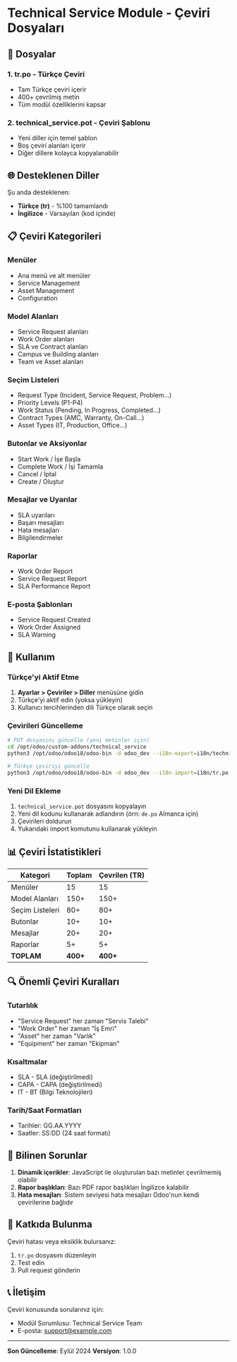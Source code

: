 # Technical Service Module - Çeviri Dosyaları

## 📁 Dosyalar

### 1. **tr.po** - Türkçe Çeviri
- Tam Türkçe çeviri içerir
- 400+ çevrilmiş metin
- Tüm modül özelliklerini kapsar

### 2. **technical_service.pot** - Çeviri Şablonu
- Yeni diller için temel şablon
- Boş çeviri alanları içerir
- Diğer dillere kolayca kopyalanabilir

## 🌐 Desteklenen Diller

Şu anda desteklenen:
- **Türkçe (tr)** - %100 tamamlandı
- **İngilizce** - Varsayılan (kod içinde)

## 📋 Çeviri Kategorileri

### Menüler
- Ana menü ve alt menüler
- Service Management
- Asset Management
- Configuration

### Model Alanları
- Service Request alanları
- Work Order alanları
- SLA ve Contract alanları
- Campus ve Building alanları
- Team ve Asset alanları

### Seçim Listeleri
- Request Type (Incident, Service Request, Problem...)
- Priority Levels (P1-P4)
- Work Status (Pending, In Progress, Completed...)
- Contract Types (AMC, Warranty, On-Call...)
- Asset Types (IT, Production, Office...)

### Butonlar ve Aksiyonlar
- Start Work / İşe Başla
- Complete Work / İşi Tamamla
- Cancel / İptal
- Create / Oluştur

### Mesajlar ve Uyarılar
- SLA uyarıları
- Başarı mesajları
- Hata mesajları
- Bilgilendirmeler

### Raporlar
- Work Order Report
- Service Request Report
- SLA Performance Report

### E-posta Şablonları
- Service Request Created
- Work Order Assigned
- SLA Warning

## 🔧 Kullanım

### Türkçe'yi Aktif Etme

1. **Ayarlar > Çeviriler > Diller** menüsüne gidin
2. Türkçe'yi aktif edin (yoksa yükleyin)
3. Kullanıcı tercihlerinden dili Türkçe olarak seçin

### Çevirileri Güncelleme

```bash
# POT dosyasını güncelle (yeni metinler için)
cd /opt/odoo/custom-addons/technical_service
python3 /opt/odoo/odoo18/odoo-bin -d odoo_dev --i18n-export=i18n/technical_service.pot --modules=technical_service

# Türkçe çeviriyi güncelle
python3 /opt/odoo/odoo18/odoo-bin -d odoo_dev --i18n-import=i18n/tr.po --language=tr --modules=technical_service
```

### Yeni Dil Ekleme

1. `technical_service.pot` dosyasını kopyalayın
2. Yeni dil kodunu kullanarak adlandırın (örn: `de.po` Almanca için)
3. Çevirileri doldurun
4. Yukarıdaki import komutunu kullanarak yükleyin

## 📊 Çeviri İstatistikleri

| Kategori | Toplam | Çevrilen (TR) |
|----------|--------|---------------|
| Menüler | 15 | 15 |
| Model Alanları | 150+ | 150+ |
| Seçim Listeleri | 80+ | 80+ |
| Butonlar | 10+ | 10+ |
| Mesajlar | 20+ | 20+ |
| Raporlar | 5+ | 5+ |
| **TOPLAM** | **400+** | **400+** |

## 🔍 Önemli Çeviri Kuralları

### Tutarlılık
- "Service Request" her zaman "Servis Talebi"
- "Work Order" her zaman "İş Emri"
- "Asset" her zaman "Varlık"
- "Equipment" her zaman "Ekipman"

### Kısaltmalar
- SLA - SLA (değiştirilmedi)
- CAPA - CAPA (değiştirilmedi)
- IT - BT (Bilgi Teknolojileri)

### Tarih/Saat Formatları
- Tarihler: GG.AA.YYYY
- Saatler: SS:DD (24 saat formatı)

## 🐛 Bilinen Sorunlar

1. **Dinamik içerikler**: JavaScript ile oluşturulan bazı metinler çevrilmemiş olabilir
2. **Rapor başlıkları**: Bazı PDF rapor başlıkları İngilizce kalabilir
3. **Hata mesajları**: Sistem seviyesi hata mesajları Odoo'nun kendi çevirilerine bağlıdır

## 📝 Katkıda Bulunma

Çeviri hatası veya eksiklik bulursanız:
1. `tr.po` dosyasını düzenleyin
2. Test edin
3. Pull request gönderin

## 📞 İletişim

Çeviri konusunda sorularınız için:
- Modül Sorumlusu: Technical Service Team
- E-posta: support@example.com

---

**Son Güncelleme**: Eylül 2024
**Versiyon**: 1.0.0